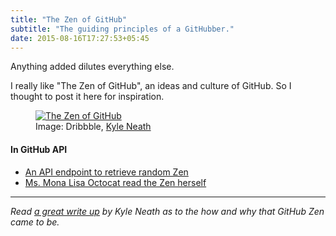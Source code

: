 ```yaml
---
title: "The Zen of GitHub"
subtitle: "The guiding principles of a GitHubber."
date: 2015-08-16T17:27:53+05:45
---
```


<p class="lead">Anything added dilutes everything else.</p>

I really like "The Zen of GitHub", an ideas and culture of GitHub. So I thought to post it here for inspiration.

<figure>
  <a href="//dl.dropboxusercontent.com/s/yyo88xgch5zvhn7/the-zen-of-github-20150816.png"><img src="//dl.dropboxusercontent.com/s/yyo88xgch5zvhn7/the-zen-of-github-20150816.png" alt="The Zen of GitHub" title="The Zen of GitHub"></a>
  <figcaption>Image: Dribbble, <a href="https://dribbble.com/shots/808470-The-Zen-of-GitHub">Kyle Neath</a></figcaption>
</figure>

#### In GitHub API

* [An API endpoint to retrieve random Zen](https://api.github.com/zen)
* [Ms. Mona Lisa Octocat read the Zen herself](https://api.github.com/octocat)

---

*Read [a great write up](http://warpspire.com/posts/taste/) by Kyle Neath as to the how and why that GitHub Zen came to be.*
